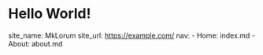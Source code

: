 # Hello World!

site_name: MkLorum
site_url: https://example.com/
nav:
    - Home: index.md
    - About: about.md
